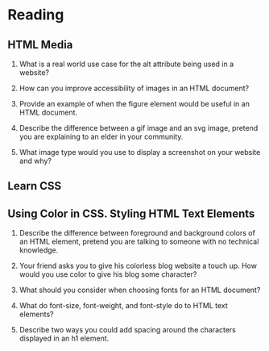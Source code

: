 # Reading

## HTML Media

1. What is a real world use case for the alt attribute being used in a website?

2. How can you improve accessibility of images in an HTML document?

3. Provide an example of when the figure element would be useful in an HTML document.

4. Describe the difference between a gif image and an svg image, pretend you are explaining to an elder in your community.

5. What image type would you use to display a screenshot on your website and why?

## Learn CSS

## Using Color in CSS. Styling HTML Text Elements

1. Describe the difference between foreground and background colors of an HTML element, pretend you are talking to someone with no technical knowledge.

2. Your friend asks you to give his colorless blog website a touch up. How would you use color to give his blog some character?

3. What should you consider when choosing fonts for an HTML document?

4. What do font-size, font-weight, and font-style do to HTML text elements?

5. Describe two ways you could add spacing around the characters displayed in an h1 element.
